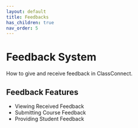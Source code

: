 ```yaml
---
layout: default
title: Feedbacks
has_children: true
nav_order: 5
---
```


# Feedback System

How to give and receive feedback in ClassConnect.

## Feedback Features
- Viewing Received Feedback
- Submitting Course Feedback
- Providing Student Feedback